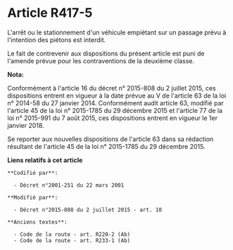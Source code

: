 # Article R417-5

L'arrêt ou le stationnement d'un véhicule empiétant sur un passage prévu à l'intention des piétons est interdit. 

Le fait de contrevenir aux dispositions du présent article est puni de l'amende prévue pour les contraventions de la deuxième
classe.

**Nota:**

Conformément à l'article 16 du décret n° 2015-808 du 2 juillet 2015, ces dispositions entrent en vigueur à la date prévue au
V de l'article 63 de la loi n° 2014-58 du 27 janvier 2014. Conformément audit article 63, modifié par l'article 45 de la loi
n° 2015-1785 du 29 décembre 2015 et l'article 77 de la loi n° 2015-991 du 7 août 2015, ces dispositions entrent en vigueur le
1er janvier 2018. 

Se reporter aux nouvelles dispositions de l'article 63 dans sa rédaction résultant de l'article 45 de la loi n° 2015-1785 du
29 décembre 2015.

**Liens relatifs à cet article**

	**Codifié par**:

	  - Décret n°2001-251 du 22 mars 2001

	**Modifié par**:

	  - Décret n°2015-808 du 2 juillet 2015 - art. 10

	**Anciens textes**:

	  - Code de la route - art. R220-2 (Ab)
	  - Code de la route - art. R233-1 (Ab)
